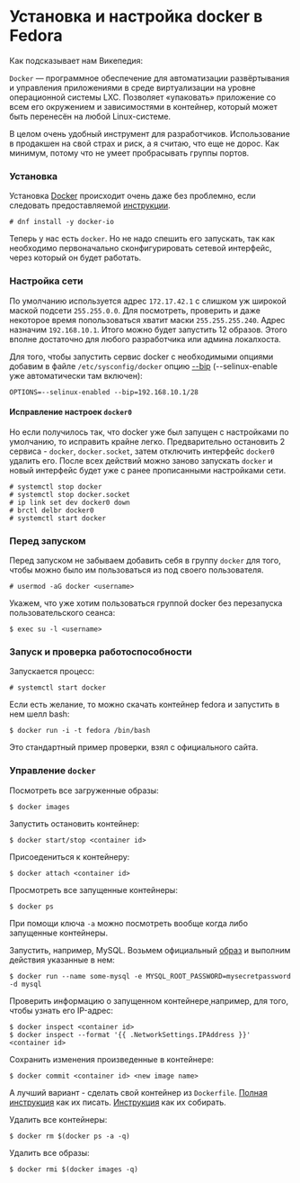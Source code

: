 # Установка и настройка docker в Fedora

Как подсказывает нам Викепедия:

`Docker` — программное обеспечение для автоматизации развёртывания и управления приложениями в среде виртуализации на уровне операционной системы LXC. Позволяет «упаковать» приложение со всем его окружением и зависимостями в контейнер, который может быть перенесён на любой Linux-системе.

В целом очень удобный инструмент для разработчиков. Использование в продакшен на свой страх и риск, а я считаю, что еще не дорос. Как минимум, потому что не умеет пробрасывать группы портов.

### Установка

Установка [Docker](https://docker.com/) происходит очень даже без проблемно, если следовать предоставляемой [инструкции](https://docs.docker.com/installation/fedora/).

    # dnf install -y docker-io

Теперь у нас есть `docker`. Но не надо спешить его запускать, так как необходимо первоначально сконфигурировать сетевой интерфейс, через который он будет работать.

### Настройка сети

По умолчанию используется адрес `172.17.42.1` с слишком уж широкой маской подсети `255.255.0.0`. Для посмотреть, проверить и даже некоторое время попользоваться хватит маски `255.255.255.240`. Адрес назначим `192.168.10.1`. Итого можно будет запустить 12 образов. Этого вполне достаточно для любого разработчика или админа локалхоста.

Для того, чтобы запустить сервис docker с необходимыми опциями добавим в файле `/etc/sysconfig/docker` опцию [--bip](https://docs.docker.com/articles/networking/#docker0) (--selinux-enable уже автоматически там включен):

    OPTIONS=--selinux-enabled --bip=192.168.10.1/28

#### Исправление настроек `docker0`

Но если получилось так, что docker уже был запущен с настройками по умолчанию, то исправить крайне легко. Предварительно остановить 2 сервиса - `docker`, `docker.socket`, затем отключить интерфейс `docker0` удалить его.
После всех действий можно заново запускать `docker` и новый интерфейс будет уже с ранее прописанными настройками сети.

    # systemctl stop docker
    # systemctl stop docker.socket
    # ip link set dev docker0 down
    # brctl delbr docker0
    # systemctl start docker

### Перед запуском

Перед запуском не забываем добавить себя в группу `docker` для того, чтобы можно было им пользоваться из под своего пользователя.

    # usermod -aG docker <username>

Укажем, что уже хотим пользоваться группой docker без перезапуска пользовательского сеанса:

    $ exec su -l <username>

### Запуск и проверка работоспособности

Запускается процесс:

    # systemctl start docker

Если есть желание, то можно скачать контейнер fedora и запустить в нем шелл bash:

    $ docker run -i -t fedora /bin/bash

Это стандартный пример проверки, взял с официального сайта.

### Управление `docker`

Посмотреть все загруженные образы:

    $ docker images

Запустить остановить контейнер:

    $ docker start/stop <container id>

Присоедениться к контейнеру:

    $ docker attach <container id>

Просмотреть все запущенные контейнеры:

    $ docker ps

При помощи ключа `-a` можно посмотреть вообще когда либо запущенные контейнеры.

Запустить, например, MySQL. Возьмем официальный [образ](https://registry.hub.docker.com/_/mysql/) и выполним действия указанные в нем:

    $ docker run --name some-mysql -e MYSQL_ROOT_PASSWORD=mysecretpassword -d mysql

Проверить информацию о запущенном контейнере¸например, для того, чтобы узнать его IP-адрес:

    $ docker inspect <container id>
    $ docker inspect --format '{{ .NetworkSettings.IPAddress }}' <container id>

Сохранить изменения произведенные в контейнере:

    $ docker commit <container id> <new image name>

А лучший вариант - сделать свой контейнер из `Dockerfile`. [Полная инструкция](https://docs.docker.com/reference/builder/) как их писать. [Инструкция](https://docs.docker.com/reference/commandline/cli/#build) как их собирать.

Удалить все контейнеры:

    $ docker rm $(docker ps -a -q)

Удалить все образы:

    $ docker rmi $(docker images -q)


